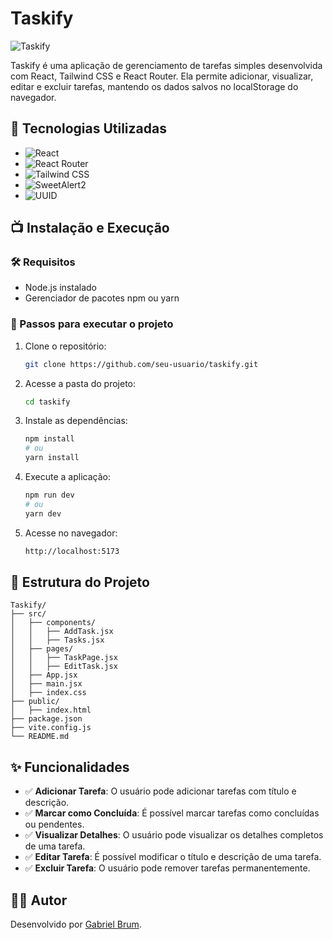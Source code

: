 # Taskify

![Taskify](https://img.shields.io/badge/Taskify-blue?style=for-the-badge)

Taskify é uma aplicação de gerenciamento de tarefas simples desenvolvida com React, Tailwind CSS e React Router. Ela permite adicionar, visualizar, editar e excluir tarefas, mantendo os dados salvos no localStorage do navegador.

## 🚀 Tecnologias Utilizadas

- ![React](https://img.shields.io/badge/React-20232A?style=for-the-badge&logo=react&logoColor=61DAFB)
- ![React Router](https://img.shields.io/badge/React_Router-CA4245?style=for-the-badge&logo=react-router&logoColor=white)
- ![Tailwind CSS](https://img.shields.io/badge/Tailwind_CSS-38B2AC?style=for-the-badge&logo=tailwind-css&logoColor=white)
- ![SweetAlert2](https://img.shields.io/badge/SweetAlert2-FF5733?style=for-the-badge)
- ![UUID](https://img.shields.io/badge/UUID-Generated-green?style=for-the-badge)

## 📺 Instalação e Execução

### 🛠️ Requisitos

- Node.js instalado
- Gerenciador de pacotes npm ou yarn

### 📝 Passos para executar o projeto

1. Clone o repositório:

   ```sh
   git clone https://github.com/seu-usuario/taskify.git
   ```

2. Acesse a pasta do projeto:

   ```sh
   cd taskify
   ```

3. Instale as dependências:

   ```sh
   npm install
   # ou
   yarn install
   ```

4. Execute a aplicação:

   ```sh
   npm run dev
   # ou
   yarn dev
   ```

5. Acesse no navegador:

   ```sh
   http://localhost:5173
   ```

## 🐂 Estrutura do Projeto

```
Taskify/
├── src/
│   ├── components/
│   │   ├── AddTask.jsx
│   │   ├── Tasks.jsx
│   ├── pages/
│   │   ├── TaskPage.jsx
│   │   ├── EditTask.jsx
│   ├── App.jsx
│   ├── main.jsx
│   ├── index.css
├── public/
│   ├── index.html
├── package.json
├── vite.config.js
└── README.md
```

## ✨ Funcionalidades

- ✅ **Adicionar Tarefa**: O usuário pode adicionar tarefas com título e descrição.
- ✅ **Marcar como Concluída**: É possível marcar tarefas como concluídas ou pendentes.
- ✅ **Visualizar Detalhes**: O usuário pode visualizar os detalhes completos de uma tarefa.
- ✅ **Editar Tarefa**: É possível modificar o título e descrição de uma tarefa.
- ✅ **Excluir Tarefa**: O usuário pode remover tarefas permanentemente.

## 👨‍💻 Autor

Desenvolvido por [Gabriel Brum](https://github.com/gbrb1).

